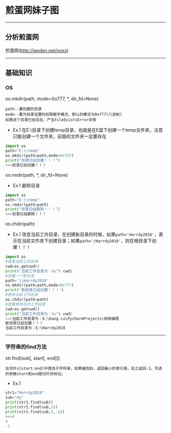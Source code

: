 # 煎蛋网妹子图


***
## 分析煎蛋网
煎蛋网(http://jandan.net/ooxx)

***
## 基础知识
### OS
os.mkdir(path, mode=0o777, *, dir_fd=None)
```
path--要创建的目录
mode--要为目录设置的权限数字模式，默认的模式为0o777(八进制)
如果这个目录已经存在，产生FileExistsError异常
```
* Ex.1 在E:\目录下创建temp目录，也就是在E盘下创建一个temp文件夹，注意只能创建一个文件夹，前面的文件夹一定要存在
```python
import os
path="E:\\temp"
os.mkdir(path=path,mode=0o755)
print("目录已经创建！！！")
>>>目录已经创建！！！
```
os.rmdir(path, *, dir_fd=None)
* Ex.1 删除目录
```python
import os
path="E:\\temp"
os.rmdir(path=path)
print("目录已经删除！！！")
>>>目录已经删除！！！
```
os.chdir(path)
* Ex.1 改变当前工作目录，在创建新目录的时候，如果`path='Harrdy2018'`，表示在当前文件夹下创建目录；如果`path='/Harrdy2018'`，则在根目录下创建！！！
```python
import os
#查看当前工作目录
cwd=os.getcwd()
print("当前工作目录为：%s"% cwd)
#创建一个新目录
path='\\Harrdy2018'
os.mkdir(path=path,mode=0o777)
print('新目录已经创建！！！')
#修改当前工作目录
os.chdir(path=path)
#查看修改后的工作目录
cwd=os.getcwd()
print("当前工作目录为：%s"% cwd)
>>>当前工作目录为：E:\Kang Lu\PycharmProjects\网络编程
新目录已经创建！！！
当前工作目录为：E:\Harrdy2018
```

***
### 字符串的find方法
str.find(sub[, start[, end]])
```
在切片s[start:end]中查找子字符串，如果被找到，返回最小的索引值，反之返回-1。可选的参数start和end是切片的标记。
```
* Ex.1
```python
str1="Harrdy2018"
sub="dy"
print(str1.find(sub))
print(str1.find(sub,2))
print(str1.find(sub,5,-1))
>>>4
4
-1
```
